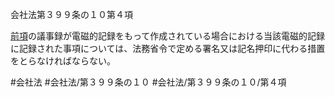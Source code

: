 会社法第３９９条の１０第４項

[前項](会社法＿＿＿＿第３９９条の１０第３項)の議事録が電磁的記録をもって作成されている場合における当該電磁的記録に記録された事項については、法務省令で定める署名又は記名押印に代わる措置をとらなければならない。

#会社法
#会社法/第３９９条の１０
#会社法/第３９９条の１０/第４項
